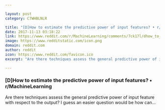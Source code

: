 ```yaml
---

layout: post
category: C7WHBLNLR

title: "[D]How to estimate the predictive power of input features? • r/MachineLearning"
date: 2017-11-13 03:18:22
link: https://www.reddit.com/r/MachineLearning/comments/7ck17l/dhow_to_estimate_the_predictive_power_of_input/
image: https://www.redditstatic.com/icon.png
domain: reddit.com
author: reddit
icon: https://www.reddit.com/favicon.ico
excerpt: "Are there techniques assess the general predictive power of input feature with respect to the output? I guess an easier question would be how can..."

---
```


### [D]How to estimate the predictive power of input features? • r/MachineLearning

Are there techniques assess the general predictive power of input feature with respect to the output? I guess an easier question would be how can...